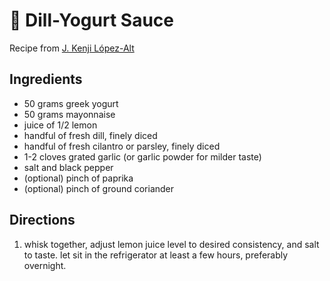 # 🌿 Dill-Yogurt Sauce

Recipe from [J. Kenji López-Alt](https://www.youtube.com/watch?v=p8nJIiQo7jw)

## Ingredients

- 50 grams greek yogurt
- 50 grams mayonnaise
- juice of 1/2 lemon
- handful of fresh dill, finely diced
- handful of fresh cilantro or parsley, finely diced
- 1-2 cloves grated garlic (or garlic powder for milder taste)
- salt and black pepper
- (optional) pinch of paprika
- (optional) pinch of ground coriander

## Directions

1. whisk together, adjust lemon juice level to desired consistency, and salt to
   taste. let sit in the refrigerator at least a few hours, preferably
   overnight.
